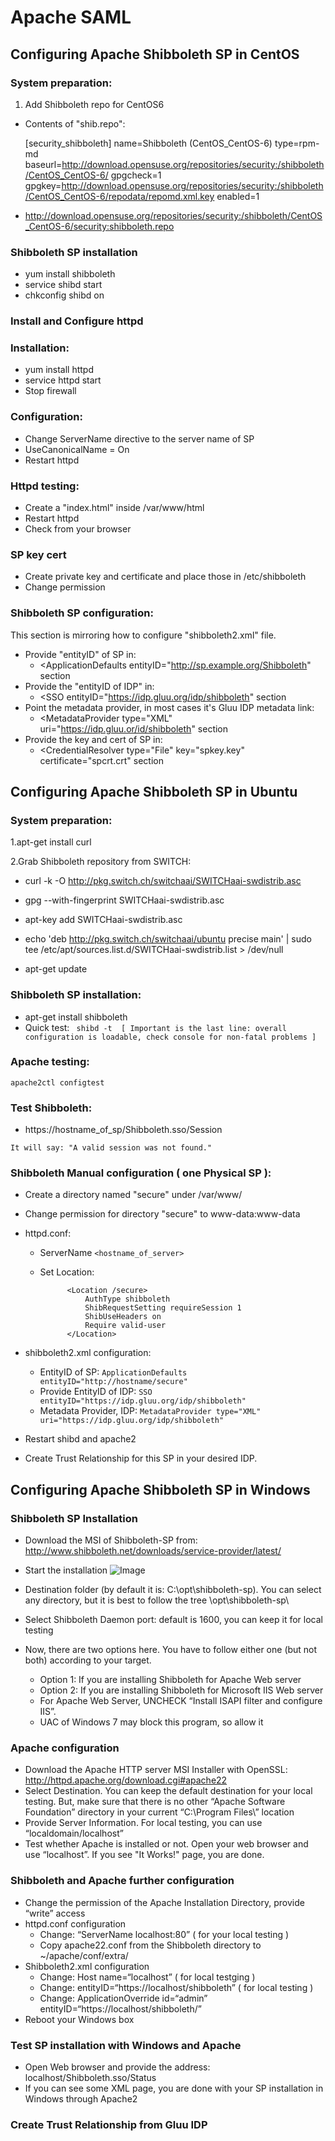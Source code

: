 # Apache SAML


## Configuring Apache Shibboleth SP in CentOS

### System preparation: 

1. Add Shibboleth repo for CentOS6

* Contents of "shib.repo":

    [security_shibboleth]
    name=Shibboleth (CentOS_CentOS-6)
    type=rpm-md
    baseurl=http://download.opensuse.org/repositories/security:/shibboleth/CentOS_CentOS-6/
    gpgcheck=1
    gpgkey=http://download.opensuse.org/repositories/security:/shibboleth/CentOS_CentOS-6/repodata/repomd.xml.key
    enabled=1

* http://download.opensuse.org/repositories/security:/shibboleth/CentOS_CentOS-6/security:shibboleth.repo

### Shibboleth SP installation

* yum install shibboleth
* service shibd start
* chkconfig shibd on

### Install and Configure httpd


### Installation: 

* yum install httpd
* service httpd start
* Stop firewall

### Configuration: 

* Change ServerName directive to the server name of SP
* UseCanonicalName = On
* Restart httpd

### Httpd testing:

* Create a "index.html" inside /var/www/html
* Restart httpd
* Check from your browser

### SP key cert

* Create private key and certificate and place those in /etc/shibboleth
* Change permission

### Shibboleth SP configuration: 

This section is mirroring how to configure "shibboleth2.xml" file. 

* Provide "entityID" of SP in: 
    * <ApplicationDefaults entityID="http://sp.example.org/Shibboleth" section
* Provide the "entityID of IDP" in: 
    * <SSO entityID="https://idp.gluu.org/idp/shibboleth" section 
* Point the metadata provider, in most cases it's Gluu IDP metadata link: 
    * <MetadataProvider type="XML" uri="https://idp.gluu.or/id/shibboleth" section
* Provide the key and cert of SP in: 
    * <CredentialResolver type="File" key="spkey.key" certificate="spcrt.crt" section

## Configuring Apache Shibboleth SP in Ubuntu

### System preparation:

1.apt-get install curl

2.Grab Shibboleth repository from SWITCH:

* curl -k -O http://pkg.switch.ch/switchaai/SWITCHaai-swdistrib.asc

* gpg --with-fingerprint  SWITCHaai-swdistrib.asc

* apt-key add SWITCHaai-swdistrib.asc

* echo 'deb http://pkg.switch.ch/switchaai/ubuntu precise main' | sudo tee /etc/apt/sources.list.d/SWITCHaai-swdistrib.list > /dev/null

* apt-get update

### Shibboleth SP installation:

* apt-get install shibboleth
* Quick test:
` shibd -t  [ Important is the last line: overall configuration is loadable, check console for non-fatal problems ]`

### Apache testing:

`apache2ctl configtest`

### Test Shibboleth:

* https://hostname_of_sp/Shibboleth.sso/Session

`It will say: "A valid session was not found."`

### Shibboleth Manual configuration ( one Physical SP ):

* Create a directory named "secure" under /var/www/
* Change permission for directory "secure" to www-data:www-data
* httpd.conf:
    * ServerName `<hostname_of_server>`
    * Set Location:

                <Location /secure>
                    AuthType shibboleth
                    ShibRequestSetting requireSession 1
                    ShibUseHeaders on
                    Require valid-user
                </Location>


* shibboleth2.xml configuration:
    * EntityID of SP: `ApplicationDefaults entityID="http://hostname/secure"`
    * Provide EntityID of IDP: `SSO entityID="https://idp.gluu.org/idp/shibboleth"`
    * Metadata Provider, IDP: `MetadataProvider type="XML" uri="https://idp.gluu.org/idp/shibboleth"`


* Restart shibd and apache2
* Create Trust Relationship for this SP in your desired IDP. 


## Configuring Apache Shibboleth SP in Windows

### Shibboleth SP Installation

* Download the MSI of Shibboleth-SP from: http://www.shibboleth.net/downloads/service-provider/latest/
* Start the installation
![Image](https://raw.githubusercontent.com/GluuFederation/docs/master/sources/img/sp_setup/windows_sp_2_4.png?raw=true)

* Destination folder (by default it is: C:\opt\shibboleth-sp\). You can select any directory, but it is best to follow the tree \opt\shibboleth-sp\
* Select Shibboleth Daemon port: default is 1600, you can keep it for local testing
* Now, there are two options here. You have to follow either one (but not both) according to your target.
    * Option 1: If you are installing Shibboleth for Apache Web server
    * Option 2: If you are installing Shibboleth for Microsoft IIS Web server
    * For Apache Web Server, UNCHECK “Install ISAPI filter and configure IIS”.
    * UAC of Windows 7 may block this program, so allow it

### Apache configuration

* Download the Apache HTTP server MSI Installer with OpenSSL: http://httpd.apache.org/download.cgi#apache22
* Select Destination. You can keep the default destination for your local testing. But, make sure that there is no other “Apache Software Foundation” directory in your current “C:\Program Files\” location
* Provide Server Information. For local testing, you can use “localdomain/localhost”
* Test whether Apache is installed or not. Open your web browser and use “localhost”. If you see "It Works!" page, you are done.


### Shibboleth and Apache further configuration

* Change the permission of the Apache Installation Directory, provide “write”  access 
* httpd.conf configuration
    * Change: “ServerName localhost:80” ( for your local testing )
    * Copy apache22.conf from the Shibboleth directory to ~/apache/conf/extra/
* Shibboleth2.xml configuration
    * Change: Host name=“localhost” ( for local testging )
    * Change: entityID=“https://localhost/shibboleth” ( for local testing )
    * Change: ApplicationOverride id=“admin” entityID=“https://localhost/shibboleth/”
* Reboot your Windows box

### Test SP installation with Windows and Apache

* Open Web browser and provide the address: localhost/Shibboleth.sso/Status
* If you can see some XML page, you are done with your SP installation in Windows through Apache2

### Create Trust Relationship from Gluu IDP




